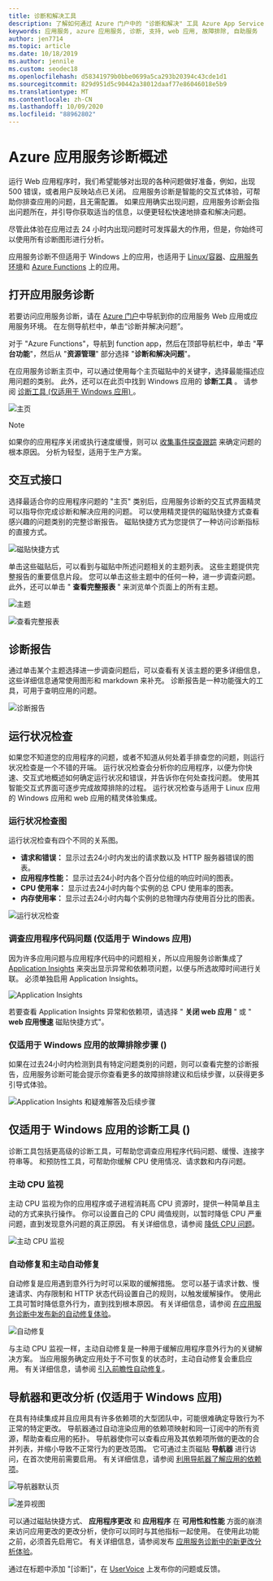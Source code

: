 ```yaml
---
title: 诊断和解决工具
description: 了解如何通过 Azure 门户中的 "诊断和解决" 工具 Azure App Service 来解决应用程序的问题。
keywords: 应用服务, azure 应用服务, 诊断, 支持, web 应用, 故障排除, 自助服务
author: jen7714
ms.topic: article
ms.date: 10/18/2019
ms.author: jennile
ms.custom: seodec18
ms.openlocfilehash: d58341979b0bbe0699a5ca293b20394c43cde1d1
ms.sourcegitcommit: 829d951d5c90442a38012daaf77e86046018e5b9
ms.translationtype: MT
ms.contentlocale: zh-CN
ms.lasthandoff: 10/09/2020
ms.locfileid: "88962802"
---
```

# <a name="azure-app-service-diagnostics-overview"></a>Azure 应用服务诊断概述

运行 Web 应用程序时，我们希望能够对出现的各种问题做好准备，例如，出现 500 错误，或者用户反映站点已关闭。 应用服务诊断是智能的交互式体验，可帮助你排查应用的问题，且无需配置。 如果应用确实出现问题，应用服务诊断会指出问题所在，并引导你获取适当的信息，以便更轻松快速地排查和解决问题。

尽管此体验在应用过去 24 小时内出现问题时可发挥最大的作用，但是，你始终可以使用所有诊断图形进行分析。

应用服务诊断不但适用于 Windows 上的应用，也适用于 [Linux/容器](./overview.md#app-service-on-linux)、[应用服务环境](./environment/intro.md)和 [Azure Functions](../azure-functions/functions-overview.md) 上的应用。

## <a name="open-app-service-diagnostics"></a>打开应用服务诊断

若要访问应用服务诊断，请在 [Azure 门户](https://portal.azure.com)中导航到你的应用服务 Web 应用或应用服务环境。 在左侧导航栏中，单击“诊断并解决问题”。

对于 "Azure Functions"，导航到 function app，然后在顶部导航栏中，单击 "**平台功能**"，然后从 "**资源管理**" 部分选择 "**诊断和解决问题**"。

在应用服务诊断主页中，可以通过使用每个主页磁贴中的关键字，选择最能描述应用问题的类别。 此外，还可以在此页中找到 Windows 应用的 **诊断工具** 。 请参阅 [诊断工具 (仅适用于 Windows 应用) ](#diagnostic-tools-only-for-windows-app)。

![主页](./media/app-service-diagnostics/app-service-diagnostics-homepage-1.png)

> [!NOTE]
> 如果你的应用程序关闭或执行速度缓慢，则可以 [收集事件探查跟踪](https://azure.github.io/AppService/2018/06/06/App-Service-Diagnostics-Profiling-an-ASP.NET-Web-App-on-Azure-App-Service.html) 来确定问题的根本原因。 分析为轻型，适用于生产方案。
>

## <a name="interactive-interface"></a>交互式接口

选择最适合你的应用程序问题的 "主页" 类别后，应用服务诊断的交互式界面精灵可以指导你完成诊断和解决应用的问题。 可以使用精灵提供的磁贴快捷方式查看感兴趣的问题类别的完整诊断报告。 磁贴快捷方式为您提供了一种访问诊断指标的直接方式。

![磁贴快捷方式](./media/app-service-diagnostics/tile-shortcuts-2.png)

单击这些磁贴后，可以看到与磁贴中所述问题相关的主题列表。 这些主题提供完整报告的重要信息片段。 您可以单击这些主题中的任何一种，进一步调查问题。 此外，还可以单击 " **查看完整报表** " 来浏览单个页面上的所有主题。

![主题](./media/app-service-diagnostics/application-logs-insights-3.png)

![查看完整报表](./media/app-service-diagnostics/view-full-report-4.png)

## <a name="diagnostic-report"></a>诊断报告

通过单击某个主题选择进一步调查问题后，可以查看有关该主题的更多详细信息，这些详细信息通常使用图形和 markdown 来补充。 诊断报告是一种功能强大的工具，可用于查明应用的问题。

![诊断报告](./media/app-service-diagnostics/full-diagnostic-report-5.png)

## <a name="health-checkup"></a>运行状况检查

如果您不知道您的应用程序的问题，或者不知道从何处着手排查您的问题，则运行状况检查是一个不错的开端。 运行状况检查会分析你的应用程序，以便为你快速、交互式地概述如何确定运行状况和错误，并告诉你在何处查找问题。 使用其智能交互式界面可逐步完成故障排除的过程。 运行状况检查与适用于 Linux 应用的 Windows 应用和 web 应用的精灵体验集成。

### <a name="health-checkup-graphs"></a>运行状况检查图

运行状况检查有四个不同的关系图。

- **请求和错误：** 显示过去24小时内发出的请求数以及 HTTP 服务器错误的图表。
- **应用程序性能：** 显示过去24小时内各个百分位组的响应时间的图表。
- **CPU 使用率：** 显示过去24小时内每个实例的总 CPU 使用率的图表。  
- **内存使用率：** 显示过去24小时内每个实例的总物理内存使用百分比的图表。

![运行状况检查](./media/app-service-diagnostics/health-checkup-6.png)

### <a name="investigate-application-code-issues-only-for-windows-app"></a>调查应用程序代码问题 (仅适用于 Windows 应用) 

因为许多应用问题与应用程序代码中的问题相关，所以应用服务诊断集成了 [Application Insights](../azure-monitor/app/app-insights-overview.md) 来突出显示异常和依赖项问题，以便与所选故障时间进行关联。 必须单独启用 Application Insights。

![Application Insights](./media/app-service-diagnostics/application-insights-7.png)

若要查看 Application Insights 异常和依赖项，请选择 " **关闭 web 应用** " 或 " **web 应用慢速** 磁贴快捷方式"。

### <a name="troubleshooting-steps-only-for-windows-app"></a>仅适用于 Windows 应用的故障排除步骤 () 

如果在过去24小时内检测到具有特定问题类别的问题，则可以查看完整的诊断报告，应用服务诊断可能会提示你查看更多的故障排除建议和后续步骤，以获得更多引导式体验。

![Application Insights 和疑难解答及后续步骤](./media/app-service-diagnostics/troubleshooting-and-next-steps-8.png)

## <a name="diagnostic-tools-only-for-windows-app"></a>仅适用于 Windows 应用的诊断工具 () 

诊断工具包括更高级的诊断工具，可帮助您调查应用程序代码问题、缓慢、连接字符串等。 和预防性工具，可帮助你缓解 CPU 使用情况、请求数和内存问题。

### <a name="proactive-cpu-monitoring"></a>主动 CPU 监视

主动 CPU 监视为你的应用程序或子进程消耗高 CPU 资源时，提供一种简单且主动的方式来执行操作。 你可以设置自己的 CPU 阈值规则，以暂时降低 CPU 严重问题，直到发现意外问题的真正原因。 有关详细信息，请参阅 [降低 CPU 问题](https://azure.github.io/AppService/2019/10/07/Mitigate-your-CPU-problems-before-they-even-happen.html)。

![主动 CPU 监视](./media/app-service-diagnostics/proactive-cpu-monitoring-9.png)

### <a name="auto-healing-and-proactive-auto-healing"></a>自动修复和主动自动修复

自动修复是应用遇到意外行为时可以采取的缓解措施。 您可以基于请求计数、慢速请求、内存限制和 HTTP 状态代码设置自己的规则，以触发缓解操作。 使用此工具可暂时降低意外行为，直到找到根本原因。 有关详细信息，请参阅 [在应用服务诊断中发布新的自动修复体验](https://azure.github.io/AppService/2018/09/10/Announcing-the-New-Auto-Healing-Experience-in-App-Service-Diagnostics.html)。

![自动修复](./media/app-service-diagnostics/auto-healing-10.png)

与主动 CPU 监视一样，主动自动修复是一种用于缓解应用程序意外行为的关键解决方案。 当应用服务确定应用处于不可恢复的状态时，主动自动修复会重启应用。 有关详细信息，请参阅 [引入前瞻性自动修复](https://azure.github.io/AppService/2017/08/17/Introducing-Proactive-Auto-Heal.html)。

## <a name="navigator-and-change-analysis-only-for-windows-app"></a>导航器和更改分析 (仅适用于 Windows 应用) 

在具有持续集成并且应用具有许多依赖项的大型团队中，可能很难确定导致行为不正常的特定更改。 导航器通过自动渲染应用的依赖项映射和同一订阅中的所有资源，帮助查看应用的拓扑。 导航器使你可以查看应用及其依赖项所做的更改的合并列表，并缩小导致不正常行为的更改范围。 它可通过主页磁贴 **导航器** 进行访问，在首次使用前需要启用。 有关详细信息，请参阅 [利用导航器了解应用的依赖项](https://azure.github.io/AppService/2019/08/06/Bring-visibility-to-your-app-and-its-dependencies-with-Navigator.html)。

![导航器默认页](./media/app-service-diagnostics/navigator-default-page-11.png)

![差异视图](./media/app-service-diagnostics/diff-view-12.png)

可以通过磁贴快捷方式、 **应用程序更改** 和 **应用程序** 在 **可用性和性能** 方面的崩溃来访问应用更改的更改分析，使你可以同时与其他指标一起使用。 在使用此功能之前，必须首先启用它。 有关详细信息，请参阅发布 [应用服务诊断中的新更改分析体验](https://azure.github.io/AppService/2019/05/07/Announcing-the-new-change-analysis-experience-in-App-Service-Diagnostics-Analysis.html)。

通过在标题中添加 "[诊断]"，在 [UserVoice](https://feedback.azure.com/forums/169385-web-apps) 上发布你的问题或反馈。